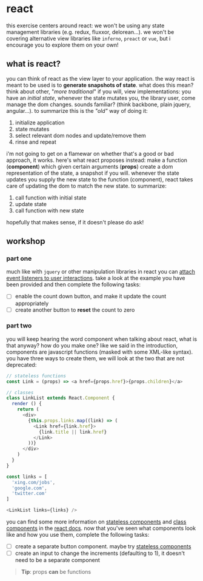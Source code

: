 # react

this exercise centers around react: we won't be using any state management
libraries (e.g. redux, fluxxor, delorean...). we won't be covering alternative
view libraries like `inferno`, `preact` or `vue`, but i encourage you to explore
them on your own!

## what is react?

you can think of react as the view layer to your application. the way react is
meant to be used is to **generate snapshots of state**. what does this mean?
think about other, "_more traditional_" if you will, view implementations: you
have an _initial state_, whenever the state mutates you, the library user, come
manage the dom changes. sounds familiar? (think backbone, plain jquery,
angular...). to summarize this is the _"old"_ way of doing it:

1. initialize application
1. state mutates
1. select relevant dom nodes and update/remove them
1. rinse and repeat

i'm not going to get on a flamewar on whether that's a good or bad approach, it
works. here's what react proposes instead: make a function (**component**) which
given certain arguments (**props**) create a dom representation of the state, a
snapshot if you will. whenever the state updates you supply the new state to the
function (component), react takes care of updating the dom to match the new
state. to summarize:

1. call function with initial state
1. update state
1. call function with new state

hopefully that makes sense, if it doesn't please do ask!

## workshop

### part one

much like with `jquery` or other manipulation libraries in react you can
[attach event listeners to user interactions]. take a look at the example
you have been provided and then complete the following tasks:

* [ ] enable the count down button, and make it update the count appropriately
* [ ] create another button to **reset** the count to zero

### part two

you will keep hearing the word component when talking about react, what is that
anyway? how do you make one? like we said in the introduction, components are
javascript functions (masked with some XML-like syntax). you have three ways to
create them, we will look at the two that are not deprecated:

```js
// stateless functions
const Link = (props) => <a href={props.href}>{props.children}</a>

// classes
class LinkList extends React.Component {
  render () {
    return (
      <div>
        {this.props.links.map((link) => (
          <Link href={link.href}>
            {link.title || link.href}
          </Link>
        ))}
      </div>
    )
  }
}

const links = [
  'xing.com/jobs',
  'google.com',
  'twitter.com'
]

<LinkList links={links} />
```

you can find some more information on [stateless components] and
[class components] in the [react docs]. now that you've seen what components
look like and how you use them, complete the following tasks:

* [ ] create a separate button component. maybe try [stateless components]
* [ ] create an input to change the increments (defaulting to 1), it doesn't
need to be a separate component

> **Tip**: props **can** be functions

[attach event listeners to user interactions]: https://facebook.github.io/react/docs/handling-events.html
[stateless components]: http://buildwithreact.com/article/stateless-functional-components
[class components]: https://facebook.github.io/react/docs/components-and-props.html#functional-and-class-components
[react docs]: https://facebook.github.io/react/docs
